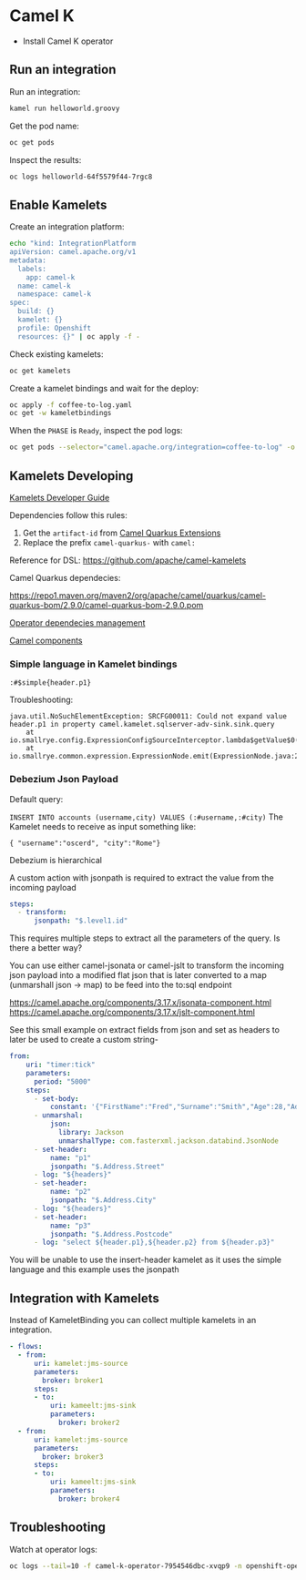# Camel K

- Install Camel K operator

## Run an integration

Run an integration:

```sh
kamel run helloworld.groovy
```

Get the pod name:

```sh
oc get pods
```

Inspect the results:

```sh
oc logs helloworld-64f5579f44-7rgc8
```

## Enable Kamelets

Create an integration platform:

```sh
echo "kind: IntegrationPlatform
apiVersion: camel.apache.org/v1
metadata:
  labels:
    app: camel-k
  name: camel-k
  namespace: camel-k
spec:
  build: {}
  kamelet: {}
  profile: Openshift
  resources: {}" | oc apply -f -
```

Check existing kamelets:

```sh
oc get kamelets
```

Create a kamelet bindings and wait for the deploy:

```sh
oc apply -f coffee-to-log.yaml
oc get -w kameletbindings
```

When the `PHASE` is `Ready`, inspect the pod logs:

```sh
oc get pods --selector="camel.apache.org/integration=coffee-to-log" -o go-template='{{range .items}}{{.metadata.name}}{{"\\n"}}{{end}}' | xargs oc logs --tail=1 -f
```

## Kamelets Developing

[Kamelets Developer Guide](https://camel.apache.org/camel-k/1.9.x/kamelets/kamelets-dev.html)

Dependencies follow this rules:

1. Get the `artifact-id` from [Camel Quarkus Extensions](https://camel.apache.org/camel-quarkus/2.9.x/reference/index.html)
2. Replace the prefix `camel-quarkus-` with `camel:`

Reference for DSL: https://github.com/apache/camel-kamelets

Camel Quarkus dependecies:

https://repo1.maven.org/maven2/org/apache/camel/quarkus/camel-quarkus-bom/2.9.0/camel-quarkus-bom-2.9.0.pom

[Operator dependecies management](https://github.com/apache/camel-k/blob/release-1.9.x/pkg/util/camel/camel_dependencies.go)

[Camel components](https://camel.apache.org/components/3.17.x/index.html)

### Simple language in Kamelet bindings

`:#$simple{header.p1}`

Troubleshooting:

```
java.util.NoSuchElementException: SRCFG00011: Could not expand value header.p1 in property camel.kamelet.sqlserver-adv-sink.sink.query
    at io.smallrye.config.ExpressionConfigSourceInterceptor.lambda$getValue$0(ExpressionConfigSourceInterceptor.java:63)
    at io.smallrye.common.expression.ExpressionNode.emit(ExpressionNode.java:22)
```

### Debezium Json Payload

Default query:

`INSERT INTO accounts (username,city) VALUES (:#username,:#city)`
The Kamelet needs to receive as input something like:

`{ "username":"oscerd", "city":"Rome"}`

Debezium is hierarchical

A custom action with jsonpath is required to extract the value from the incoming payload

```yaml
steps:
  - transform:
      jsonpath: "$.level1.id"
```

This requires multiple steps to extract all the parameters of the query.  Is there a better way?

You can use either camel-jsonata or camel-jslt to transform the incoming json payload into a modified flat json that is later converted to a map (unmarshall json -> map) to be feed into the to:sql endpoint

https://camel.apache.org/components/3.17.x/jsonata-component.html
https://camel.apache.org/components/3.17.x/jslt-component.html

See this small example on extract fields from json and set as headers to later be used to create a custom string-

```yaml
from:
    uri: "timer:tick"
    parameters:
      period: "5000"
    steps:
      - set-body:
          constant: '{"FirstName":"Fred","Surname":"Smith","Age":28,"Address":{"Street":"Brick Lane","City":"London","Postcode":"E1 6RF"}}'
      - unmarshal:
          json: 
            library: Jackson
            unmarshalType: com.fasterxml.jackson.databind.JsonNode
      - set-header:
          name: "p1"
          jsonpath: "$.Address.Street"
      - log: "${headers}"
      - set-header:
          name: "p2"
          jsonpath: "$.Address.City"
      - log: "${headers}"
      - set-header:
          name: "p3"
          jsonpath: "$.Address.Postcode"
      - log: "select ${header.p1},${header.p2} from ${header.p3}"

```

You will be unable to use the insert-header kamelet as it uses the simple  language and this example uses the jsonpath

## Integration with Kamelets

Instead of KameletBinding you can collect multiple kamelets in an integration.

```yaml
- flows:
  - from:
      uri: kamelet:jms-source
      parameters:
        broker: broker1
      steps:
      - to:
          uri: kameelt:jms-sink
          parameters:
            broker: broker2
  - from:
      uri: kamelet:jms-source
      parameters:
        broker: broker3
      steps:
      - to:
          uri: kameelt:jms-sink
          parameters:
            broker: broker4
```

## Troubleshooting

Watch at operator logs:

```sh
oc logs --tail=10 -f camel-k-operator-7954546dbc-xvqp9 -n openshift-operators
```